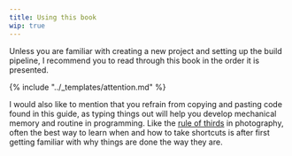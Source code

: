 ```yaml
---
title: Using this book
wip: true
---
```


Unless you are familiar with creating a new project and setting up the build pipeline, I recommend you to read through this book in the order it is presented.

{% include "../_templates/attention.md" %}

I would also like to mention that you refrain from copying and pasting code found in this guide, as typing things out will help you develop mechanical memory and routine in programming. Like the [rule of thirds](https://en.wikipedia.org/wiki/Rule_of_thirds) in photography, often the best way to learn when and how to take shortcuts is after first getting familiar with why things are done the way they are.
